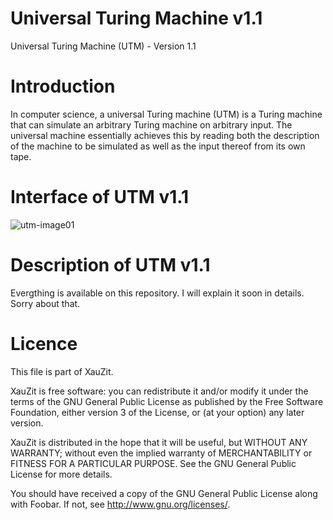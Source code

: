 # Universal Turing Machine v1.1
Universal Turing Machine (UTM) - Version 1.1

# Introduction
In computer science, a universal Turing machine (UTM) is a Turing machine that can simulate an arbitrary Turing machine on arbitrary input. The universal machine essentially achieves this by reading both the description of the machine to be simulated as well as the input thereof from its own tape.

# Interface of UTM v1.1
![utm-image01](https://cloud.githubusercontent.com/assets/26347107/24378748/82b9a0f6-135d-11e7-89b8-8a6dabff5ff5.png)

# Description of UTM v1.1
Evergthing is available on this repository. I will explain it soon in details. Sorry about that.

# Licence
This file is part of XauZit.

XauZit is free software: you can redistribute it and/or modify
it under the terms of the GNU General Public License as published by
the Free Software Foundation, either version 3 of the License, or
(at your option) any later version.

XauZit is distributed in the hope that it will be useful,
but WITHOUT ANY WARRANTY; without even the implied warranty of
MERCHANTABILITY or FITNESS FOR A PARTICULAR PURPOSE.  See the
GNU General Public License for more details.

You should have received a copy of the GNU General Public License
along with Foobar.  If not, see <http://www.gnu.org/licenses/>.
